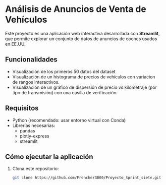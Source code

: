 # Análisis de Anuncios de Venta de Vehículos

Este proyecto es una aplicación web interactiva desarrollada con **Streamlit**, que permite explorar un conjunto de datos de anuncios de coches usados en EE.UU. 

## Funcionalidades

- Visualización de los primeros 50 datos del dataset
- Visualización de un histograma de precios de vehículos con variacion de rangos interactivos.
- Visualización de un gráfico de dispersión de precio vs kilometraje (por tipo de transmisión) con una casilla de verificación

## Requisitos

- Python (recomendado: usar entorno virtual con Conda)
- Librerías necesarias:
  - pandas
  - plotly-express
  - streamlit

## Cómo ejecutar la aplicación

1. Clona este repositorio:
   ```bash
   git clone https://github.com/Frencher3000/Proyecto_Sprint_siete.git
